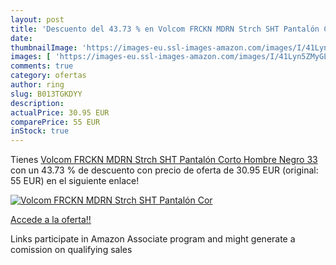 ```yaml
---
layout: post
title: 'Descuento del 43.73 % en Volcom FRCKN MDRN Strch SHT Pantalón Cor'
date: 
thumbnailImage: 'https://images-eu.ssl-images-amazon.com/images/I/41Lyn5ZMyGL._SL200_.jpg'
images: [ 'https://images-eu.ssl-images-amazon.com/images/I/41Lyn5ZMyGL._SL200_.jpg' ]
comments: true
category: ofertas
author: ring
slug: B013TGKDYY
description:
actualPrice: 30.95 EUR
comparePrice: 55 EUR
inStock: true
---
```


Tienes [Volcom FRCKN MDRN Strch SHT Pantalón Corto  Hombre  Negro  33](https://www.amazon.es/dp/B013TGKDYY/?tag=tolees-21) con un 43.73 % de descuento con precio de oferta de 30.95 EUR (original: 55 EUR) en el siguiente enlace!

[![Volcom FRCKN MDRN Strch SHT Pantalón Cor](https://images-eu.ssl-images-amazon.com/images/I/41Lyn5ZMyGL._SL200_.jpg)](https://www.amazon.es/dp/B013TGKDYY/?tag=tolees-21)

[Accede a la oferta!!](https://www.amazon.es/dp/B013TGKDYY/?tag=tolees-21)

Links participate in Amazon Associate program and might generate a comission on qualifying sales


